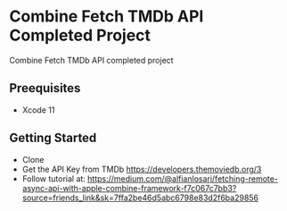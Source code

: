 # Combine Fetch TMDb API Completed Project

Combine Fetch TMDb API completed project

## Preequisites
- Xcode 11

## Getting Started

- Clone
- Get the API Key from TMDb https://developers.themoviedb.org/3
- Follow tutorial at: https://medium.com/@alfianlosari/fetching-remote-async-api-with-apple-combine-framework-f7c067c7bb3?source=friends_link&sk=7ffa2be46d5abc6798e83d2f6ba29856
